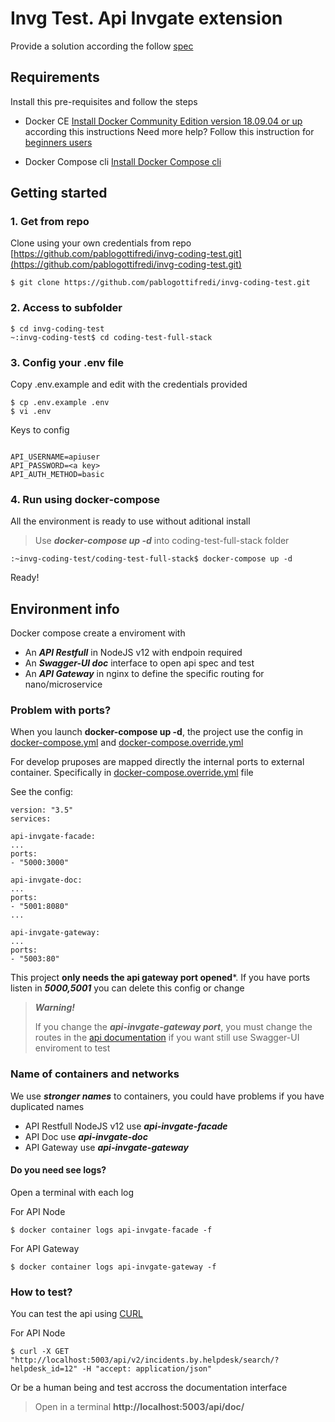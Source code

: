 # Invg Test. Api Invgate extension

Provide a solution according the follow [spec](https://github.com/pablogottifredi/invg-coding-test/blob/master/spec-coding-test-full-stack.md)


## Requirements

Install this pre-requisites and follow the steps

* Docker CE
[Install Docker Community Edition version 18.09.04 or up](https://docs.docker.com/install/linux/docker-ce/ubuntu/) according this instructions
Need more help? Follow this instruction for [beginners users](https://github.com/pablogottifredi/invg-coding-test/blob/master/docker-beginner-install.md)

* Docker Compose cli
[Install Docker Compose cli](https://docs.docker.com/compose/install/)

  

## Getting started

### 1. Get from repo

Clone using your own credentials from repo [https://github.com/pablogottifredi/invg-coding-test.git](https://github.com/pablogottifredi/invg-coding-test.git)

  
```
$ git clone https://github.com/pablogottifredi/invg-coding-test.git
```

  

### 2. Access to subfolder

```
$ cd invg-coding-test
~:invg-coding-test$ cd coding-test-full-stack
```

  

### 3. Config your .env file

Copy .env.example and edit with the credentials provided

```
$ cp .env.example .env
$ vi .env
```

  

Keys to config

```

API_USERNAME=apiuser
API_PASSWORD=<a key>
API_AUTH_METHOD=basic

```

  

### 4. Run using docker-compose

All the environment is ready to use without aditional install

  

> Use ***docker-compose up -d*** into coding-test-full-stack folder

  

```
:~invg-coding-test/coding-test-full-stack$ docker-compose up -d
```

 
Ready!

  

## Environment info
Docker compose create a enviroment with

* An ***API Restfull*** in NodeJS v12 with endpoin required
* An ***Swagger-UI doc*** interface to open api spec and test
* An ***API Gateway*** in nginx to define the specific routing for nano/microservice

  

### Problem with ports?

When you launch **docker-compose up -d**, the project use the config in [docker-compose.yml](./api/docker-compose.yml) and [docker-compose.override.yml](./api/docker-compose.override.yml)

  

For develop pruposes are mapped directly the internal ports to external container. Specifically in [docker-compose.override.yml](./api/docker-compose.override.yml) file

  
See the config:
```
version: "3.5"
services:

api-invgate-facade:
...
ports:
- "5000:3000"

api-invgate-doc:
...
ports:
- "5001:8080"
...

api-invgate-gateway:
...
ports:
- "5003:80"

```

  
This project **only needs the api gateway port opened***. If you have ports listen in ***5000,5001*** you can delete this config or change

  
> ***Warning!***
>
> If you change the ***api-invgate-gateway port***, you must change the routes in the [api documentation](./api/doc/invgate.api.v2.openapi.json) if you want still use Swagger-UI enviroment to test

  

### Name of containers and networks

We use ***stronger names*** to containers, you could have problems if you have duplicated names

* API Restfull NodeJS v12 use ***api-invgate-facade***
* API Doc use ***api-invgate-doc***
* API Gateway use ***api-invgate-gateway***

  
#### Do you need see logs?
Open a terminal with each log

 
For API Node
```
$ docker container logs api-invgate-facade -f
```

For API Gateway
```
$ docker container logs api-invgate-gateway -f
```

  

### How to test?

You can test the api using [CURL](https://curl.haxx.se/docs/manpage.html)

  

For API Node

```
$ curl -X GET "http://localhost:5003/api/v2/incidents.by.helpdesk/search/?helpdesk_id=12" -H "accept: application/json"
```

 Or be a human being and test accross the documentation interface


> Open in a terminal **http://localhost:5003/api/doc/**